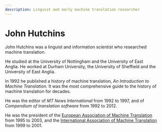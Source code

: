 ```yaml
---
description: Linguist and early machine translation researcher
---
```

# John Hutchins
John Hutchins was a linguist and information scientist who researched machine translation.

He studied at the University of Nottingham and the University of East Anglia.
He worked at Durham University, the University of Sheffield and the University of East Anglia. 

In 1992 he published a history of machine translation, *An Introduction to Machine Translation*. 
It was the most comprehensive guide to the history of machine translation for decades.

He was the editor of *MT News International* from 1992 to 1997, and of *Compendium of translation software* from 1992 to 2012.

He was the president of the [European Association of Machine Translation](organizations/eamt.md) from 1995 to 2003, 
and the [International Association of Machine Translation](organizations/iamt.md) from 1999 to 2001.

